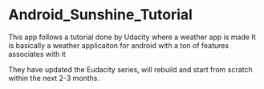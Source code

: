 Android_Sunshine_Tutorial
=========================

This app follows a tutorial done by Udacity where a weather app is made
It is basically a weather applicaiton for android with a ton of features associates with it

They have updated the Eudacity series, will rebuild and start from scratch within the next 2-3 months. 
